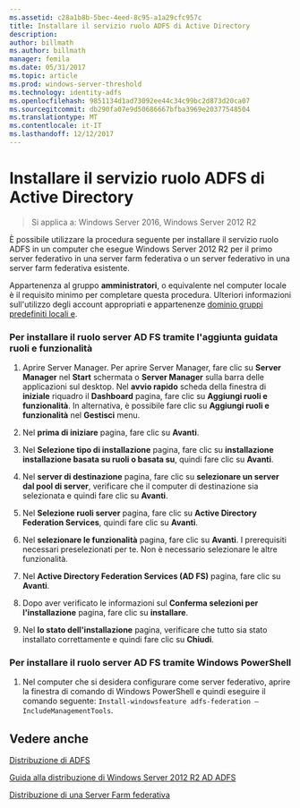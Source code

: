 ```yaml
---
ms.assetid: c28a1b8b-5bec-4eed-8c95-a1a29cfc957c
title: Installare il servizio ruolo ADFS di Active Directory
description: 
author: billmath
ms.author: billmath
manager: femila
ms.date: 05/31/2017
ms.topic: article
ms.prod: windows-server-threshold
ms.technology: identity-adfs
ms.openlocfilehash: 9851134d1ad73092ee44c34c99bc2d873d20ca07
ms.sourcegitcommit: db290fa07e9d50686667bfba3969e20377548504
ms.translationtype: MT
ms.contentlocale: it-IT
ms.lasthandoff: 12/12/2017
---
```

# <a name="install-the-ad-fs-role-service"></a>Installare il servizio ruolo ADFS di Active Directory

>Si applica a: Windows Server 2016, Windows Server 2012 R2

È possibile utilizzare la procedura seguente per installare il servizio ruolo ADFS in un computer che esegue Windows Server 2012 R2 per il primo server federativo in una server farm federativa o un server federativo in una server farm federativa esistente.  
  
Appartenenza al gruppo **amministratori**, o equivalente nel computer locale è il requisito minimo per completare questa procedura.  Ulteriori informazioni sull'utilizzo degli account appropriati e appartenenze [dominio gruppi predefiniti locali e](https://go.microsoft.com/fwlink/?LinkId=83477).   
  
### <a name="to-install-the-ad-fs-server-role-via-the-add-roles-and-features-wizard"></a>Per installare il ruolo server AD FS tramite l'aggiunta guidata ruoli e funzionalità  
  
1.  Aprire Server Manager. Per aprire Server Manager, fare clic su **Server Manager** nel **Start** schermata o **Server Manager** sulla barra delle applicazioni sul desktop. Nel **avvio rapido** scheda della finestra di **iniziale** riquadro il **Dashboard** pagina, fare clic su **Aggiungi ruoli e funzionalità**. In alternativa, è possibile fare clic su **Aggiungi ruoli e funzionalità** nel **Gestisci** menu.  
  
2.  Nel **prima di iniziare** pagina, fare clic su **Avanti**.  
  
3.  Nel **Selezione tipo di installazione** pagina, fare clic su **installazione installazione basata su ruoli o basata su**, quindi fare clic su **Avanti**.  
  
4.  Nel **server di destinazione** pagina, fare clic su **selezionare un server dal pool di server**, verificare che il computer di destinazione sia selezionata e quindi fare clic su **Avanti**.  
  
5.  Nel **Selezione ruoli server** pagina, fare clic su **Active Directory Federation Services**, quindi fare clic su **Avanti**.  
  
6.  Nel **selezionare le funzionalità** pagina, fare clic su **Avanti**. I prerequisiti necessari preselezionati per te. Non è necessario selezionare le altre funzionalità.  
  
7.  Nel **Active Directory Federation Services \(AD FS\)** pagina, fare clic su **Avanti**.  
  
8.  Dopo aver verificato le informazioni sul **Conferma selezioni per l'installazione** pagina, fare clic su **installare**.  
  
9. Nel **lo stato dell'installazione** pagina, verificare che tutto sia stato installato correttamente e quindi fare clic su **Chiudi**.  
  
### <a name="to-install-the-ad-fs-server-role-via-windows-powershell"></a>Per installare il ruolo server AD FS tramite Windows PowerShell  
  
1.  Nel computer che si desidera configurare come server federativo, aprire la finestra di comando di Windows PowerShell e quindi eseguire il comando seguente: `Install-windowsfeature adfs-federation –IncludeManagementTools`.  
  
## <a name="see-also"></a>Vedere anche 

[Distribuzione di ADFS](../../ad-fs/AD-FS-Deployment.md)  

[Guida alla distribuzione di Windows Server 2012 R2 AD ADFS](../../ad-fs/deployment/Windows-Server-2012-R2-AD-FS-Deployment-Guide.md)  
 
[Distribuzione di una Server Farm federativa](../../ad-fs/deployment/Deploying-a-Federation-Server-Farm.md)  
  

